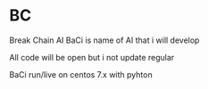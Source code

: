 # BC
Break Chain AI
BaCi is name of AI that i will develop

All code will be open but i not update regular

BaCi run/live on centos 7.x with pyhton
